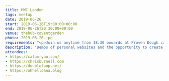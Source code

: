 ```yaml
---
title: HWC London
tags: meetup
date: 2019-06-26
start: 2019-06-26T19:00:00+00:00
end: 2019-06-26T20:30:00+00:00
venue: thehub-coventgarden
photo: 2019-06-26.jpg
requirements: "<p>Join us anytime from 18:30 onwards at Proven Dough cafe below Hub by Premier Inn hotel in Covent Garden. The main event starts at 19:00. No need to check-in at the venue, just look out for <a href='http://ohhelloana.blog'>Ana</a>, <a href='https://calumryan.com'>Calum</a> or <a href='https://doubleloop.net'>Neil</a>, the organisers, usually sitting towards the back of the cafe.</p><p>There are a few different ways you can register for Homebrew Website Club London:</p>"
description: "Demos of personal websites and the opportunity to create, update or experiment on your personal website"
attendees:
- https://calumryan.com/
- https://chrisburnell.com
- https://doubleloop.net/
- https://ohhelloana.blog
---
```

